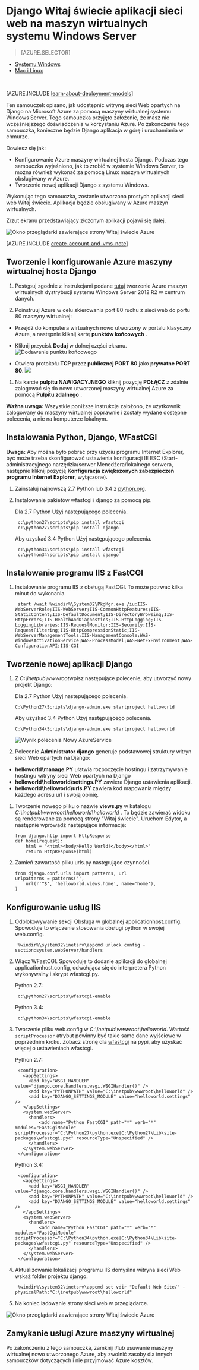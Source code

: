 <properties
    pageTitle="Python web app z Django | Microsoft Azure"
    description="Ten samouczek przedstawiono sposób udostępnić witrynę sieci Web opartych na Django Azure za pomocą maszyny wirtualnej systemu Windows Server 2012 R2 w centrum danych przy użyciu modelu Klasyczny wdrożenia."
    services="virtual-machines-windows"
    documentationCenter="python"
    authors="huguesv"
    manager="wpickett"
    editor=""
    tags="azure-service-management"/>


<tags 
    ms.service="virtual-machines-windows" 
    ms.workload="web" 
    ms.tgt_pltfrm="vm-windows" 
    ms.devlang="python" 
    ms.topic="article" 
    ms.date="08/04/2015" 
    ms.author="huvalo"/>


# <a name="django-hello-world-web-application-on-a-windows-server-vm"></a>Django Witaj świecie aplikacji sieci web na maszyn wirtualnych systemu Windows Server

> [AZURE.SELECTOR]
- [Systemu Windows](virtual-machines-windows-classic-python-django-web-app.md)
- [Mac i Linux](virtual-machines-linux-python-django-web-app.md)

<br>

[AZURE.INCLUDE [learn-about-deployment-models](../../includes/learn-about-deployment-models-classic-include.md)]
 

Ten samouczek opisano, jak udostępnić witrynę sieci Web opartych na Django na Microsoft Azure za pomocą maszyny wirtualnej systemu Windows Server. Tego samouczka przyjęto założenie, że masz nie wcześniejszego doświadczenia w korzystaniu Azure. Po zakończeniu tego samouczka, konieczne będzie Django aplikacja w górę i uruchamiania w chmurze.

Dowiesz się jak:

* Konfigurowanie Azure maszyny wirtualnej hosta Django. Podczas tego samouczka wyjaśniono, jak to zrobić w systemie Windows Server, to można również wykonać za pomocą Linux maszyn wirtualnych obsługiwany w Azure.
* Tworzenie nowej aplikacji Django z systemu Windows.

Wykonując tego samouczka, zostanie utworzona prostych aplikacji sieci web Witaj świecie. Aplikacja będzie obsługiwany w Azure maszyn wirtualnych.

Zrzut ekranu przedstawiający złożonym aplikacji pojawi się dalej.

![Okno przeglądarki zawierające strony Witaj świecie Azure][1]

[AZURE.INCLUDE [create-account-and-vms-note](../../includes/create-account-and-vms-note.md)]

## <a name="creating-and-configuring-an-azure-virtual-machine-to-host-django"></a>Tworzenie i konfigurowanie Azure maszyny wirtualnej hosta Django

1. Postępuj zgodnie z instrukcjami podane [tutaj](virtual-machines-windows-classic-tutorial.md) tworzenie Azure maszyn wirtualnych dystrybucji systemu Windows Server 2012 R2 w centrum danych.

1. Poinstruuj Azure w celu skierowania port 80 ruchu z sieci web do portu 80 maszyny wirtualnej:
 - Przejdź do komputera wirtualnych nowo utworzony w portalu klasyczny Azure, a następnie kliknij kartę **punktów końcowych** .
 - Kliknij przycisk **Dodaj** w dolnej części ekranu.
    ![Dodawanie punktu końcowego](./media/virtual-machines-windows-classic-python-django-web-app/django-helloworld-addendpoint.png)

 - Otwiera protokołu **TCP** przez **publicznej PORT 80** jako **prywatne PORT 80**.
![][port80]
1. Na karcie **pulpitu NAWIGACYJNEGO** kliknij pozycję **POŁĄCZ** z zdalnie zalogować się do nowo utworzonej maszyny wirtualnej Azure za pomocą **Pulpitu zdalnego** .  

**Ważna uwaga:** Wszystkie poniższe instrukcje założono, że użytkownik zalogowany do maszyny wirtualnej poprawnie i zostały wydane dostępne polecenia, a nie na komputerze lokalnym.

## <a id="setup"> </a>Instalowania Python, Django, WFastCGI

**Uwaga:** Aby można było pobrać przy użyciu programu Internet Explorer, być może trzeba skonfigurować ustawienia konfiguracji IE ESC (Start-administracyjnego narzędzia/serwer Menedżera/lokalnego serwera, następnie kliknij pozycję **Konfiguracja zwiększonych zabezpieczeń programu Internet Explorer**, wyłączone).

1. Zainstaluj najnowszą 2.7 Python lub 3.4 z [python.org][].
1. Instalowanie pakietów wfastcgi i django za pomocą pip.

    Dla 2.7 Python Użyj następującego polecenia.

        c:\python27\scripts\pip install wfastcgi
        c:\python27\scripts\pip install django

    Aby uzyskać 3.4 Python Użyj następującego polecenia.

        c:\python34\scripts\pip install wfastcgi
        c:\python34\scripts\pip install django

## <a name="installing-iis-with-fastcgi"></a>Instalowanie programu IIS z FastCGI

1. Instalowanie programu IIS z obsługą FastCGI.  To może potrwać kilka minut do wykonania.

        start /wait %windir%\System32\PkgMgr.exe /iu:IIS-WebServerRole;IIS-WebServer;IIS-CommonHttpFeatures;IIS-StaticContent;IIS-DefaultDocument;IIS-DirectoryBrowsing;IIS-HttpErrors;IIS-HealthAndDiagnostics;IIS-HttpLogging;IIS-LoggingLibraries;IIS-RequestMonitor;IIS-Security;IIS-RequestFiltering;IIS-HttpCompressionStatic;IIS-WebServerManagementTools;IIS-ManagementConsole;WAS-WindowsActivationService;WAS-ProcessModel;WAS-NetFxEnvironment;WAS-ConfigurationAPI;IIS-CGI

## <a name="creating-a-new-django-application"></a>Tworzenie nowej aplikacji Django

1.  Z *C:\inetpub\wwwroot*wpisz następujące polecenie, aby utworzyć nowy projekt Django:

    Dla 2.7 Python Użyj następującego polecenia.

        C:\Python27\Scripts\django-admin.exe startproject helloworld

    Aby uzyskać 3.4 Python Użyj następującego polecenia.

        C:\Python34\Scripts\django-admin.exe startproject helloworld

    ![Wynik polecenia Nowy AzureService](./media/virtual-machines-windows-classic-python-django-web-app/django-helloworld-cmd-new-azure-service.png)

1.  Polecenie **Administrator django** generuje podstawowej struktury witryn sieci Web opartych na Django:

  -   **helloworld\manage.PY** ułatwia rozpoczęcie hostingu i zatrzymywanie hostingu witryny sieci Web opartych na Django
  -   **helloworld\helloworld\settings.PY** zawiera Django ustawienia aplikacji.
  -   **helloworld\helloworld\urls.PY** zawiera kod mapowania między każdego adresu url i swoją opinię.

1.  Tworzenie nowego pliku o nazwie **views.py** w katalogu *C:\inetpub\wwwroot\helloworld\helloworld* . To będzie zawierać widoku są renderowane za pomocą strony "Witaj świecie". Uruchom Edytor, a następnie wprowadź następujące informacje:

        from django.http import HttpResponse
        def home(request):
            html = "<html><body>Hello World!</body></html>"
            return HttpResponse(html)

1.  Zamień zawartość pliku urls.py następujące czynności.

        from django.conf.urls import patterns, url
        urlpatterns = patterns('',
            url(r'^$', 'helloworld.views.home', name='home'),
        )

## <a name="configuring-iis"></a>Konfigurowanie usług IIS

1. Odblokowywanie sekcji Obsługa w globalnej applicationhost.config.  Spowoduje to włączenie stosowania obsługi python w swojej web.config.

        %windir%\system32\inetsrv\appcmd unlock config -section:system.webServer/handlers

1. Włącz WFastCGI.  Spowoduje to dodanie aplikacji do globalnej applicationhost.config, odwołująca się do interpretera Python wykonywalny i skrypt wfastcgi.py.

    Python 2.7:

        c:\python27\scripts\wfastcgi-enable

    Python 3.4:

        c:\python34\scripts\wfastcgi-enable

1. Tworzenie pliku web.config w *C:\inetpub\wwwroot\helloworld*.  Wartość `scriptProcessor` atrybut powinny być takie same dane wyjściowe w poprzednim kroku.  Zobacz stronę dla [wfastcgi][] na pypi, aby uzyskać więcej o ustawieniach wfastcgi.

    Python 2.7:

        <configuration>
          <appSettings>
            <add key="WSGI_HANDLER" value="django.core.handlers.wsgi.WSGIHandler()" />
            <add key="PYTHONPATH" value="C:\inetpub\wwwroot\helloworld" />
            <add key="DJANGO_SETTINGS_MODULE" value="helloworld.settings" />
          </appSettings>
          <system.webServer>
            <handlers>
                <add name="Python FastCGI" path="*" verb="*" modules="FastCgiModule" scriptProcessor="C:\Python27\python.exe|C:\Python27\Lib\site-packages\wfastcgi.pyc" resourceType="Unspecified" />
            </handlers>
          </system.webServer>
        </configuration>

    Python 3.4:

        <configuration>
          <appSettings>
            <add key="WSGI_HANDLER" value="django.core.handlers.wsgi.WSGIHandler()" />
            <add key="PYTHONPATH" value="C:\inetpub\wwwroot\helloworld" />
            <add key="DJANGO_SETTINGS_MODULE" value="helloworld.settings" />
          </appSettings>
          <system.webServer>
            <handlers>
                <add name="Python FastCGI" path="*" verb="*" modules="FastCgiModule" scriptProcessor="C:\Python34\python.exe|C:\Python34\Lib\site-packages\wfastcgi.py" resourceType="Unspecified" />
            </handlers>
          </system.webServer>
        </configuration>

1. Aktualizowanie lokalizacji programu IIS domyślna witryna sieci Web wskaż folder projektu django.

        %windir%\system32\inetsrv\appcmd set vdir "Default Web Site/" -physicalPath:"C:\inetpub\wwwroot\helloworld"

1. Na koniec ładowanie strony sieci web w przeglądarce.

![Okno przeglądarki zawierające strony Witaj świecie Azure][1]


## <a name="shutting-down-your-azure-virtual-machine"></a>Zamykanie usługi Azure maszyny wirtualnej

Po zakończeniu z tego samouczka, zamknij i/lub usuwanie maszyny wirtualnej nowo utworzonego Azure, aby zwolnić zasoby dla innych samouczków dotyczących i nie przyjmować Azure kosztów.

[1]: ./media/virtual-machines-windows-classic-python-django-web-app/django-helloworld-browser-azure.png

[port80]: ./media/virtual-machines-windows-classic-python-django-web-app/django-helloworld-port80.png

[Web Platform Installer]: http://www.microsoft.com/web/downloads/platform.aspx
[Python.org]: https://www.python.org/downloads/
[wfastcgi]: https://pypi.python.org/pypi/wfastcgi
